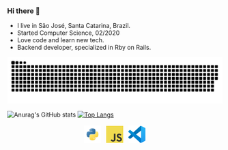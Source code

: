 ### Hi there 👋

* I live in São José, Santa Catarina, Brazil.
* Started Computer Science, 02/2020
* Love code and learn new tech.
* Backend developer, specialized in Rby on Rails.

![Snake animation](https://github.com/mishmanners/mishmanners/blob/output/github-contribution-grid-snake.svg)

![Anurag's GitHub stats](https://github-readme-stats.vercel.app/api?username=brenobrum&show_icons=true&theme=merko) 
[![Top Langs](https://github-readme-stats.vercel.app/api/top-langs/?username=brenobrum)](https://github.com/anuraghazra/github-readme-stats)


<p align="center">
<img src="https://raw.githubusercontent.com/github/explore/80688e429a7d4ef2fca1e82350fe8e3517d3494d/topics/python/python.png" alt="Python" height="40" style="vertical- 
align:top; margin:4px">
<img src="https://raw.githubusercontent.com/github/explore/80688e429a7d4ef2fca1e82350fe8e3517d3494d/topics/javascript/javascript.png" alt="Javascript" height="40" style="vertical-align:top; margin:4px">
<img src="https://raw.githubusercontent.com/github/explore/80688e429a7d4ef2fca1e82350fe8e3517d3494d/topics/visual-studio-code/visual-studio-code.png" alt="VS Code" height="40" style="vertical-align:top; margin:4px"> 
</p>
